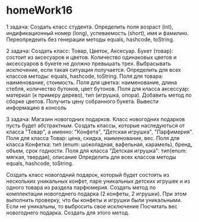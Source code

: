 # homeWork16

1 задача:
Создать класс студента. Определить поля возраст (int), индификационный номер (long), успеваемость (short),
имя и фамилию. Переопредеить без генерации методы equals, hashcode, toString.

2 задача:
Создать класс: Товар, Цветок, Аксесуар.
Букет (товар): состоит из аксесуаров и цветов. Количество одинаковых цветов и аксессуаров в букете не должно превышать 
трех. Выбрасывать исключение, если такая ситуация получается. Определить для всех классов методы: equals, hashcode, toString.
Поля для товара: наименование, стоимость. 
Поля для цветка: наименование, длина стебля, количество бутонов, цвет бутонов. 
Поля для класса аксессуар: материал (к примеру дерево), тип (игрушка, опора). Добавить метод по сборке цветов.
Получить цену собранного букета. Вывести информацию в консоль

3 задача:
Магазин новогодних подарков. Класс новогодних подарков пусть будет абстрактным.
Создать классы, которые наследуються от класса "Товар", а именно: "Конфета", "Детская игрушка", "Парфимерия".
Поля для класса Товар: цена, скидка, наименование, вес. 
Поля для класса Конфетка: тип (enum: шоколадная, вафельная, карамель), бренд, объем, срок годности.
Поля для класса "Детская игрушка": тип(enum: мягкая, твердая), описание
Определить для всех классов методы equals, hashcode, toString.

Создать класс новогодний подарок, который будет состоять из нескольких уникальных конфет, паре уникальных детских игрушек
и из одного товара из раздела парфюмерия. 
Создать метод по комплектации новогоднего подарка (2 конфеты, 2 игрушки). При этом выполнить проверку, что бы конфеты и 
игрушки были уникальными. Если не уникальны, то выбросить свое исключение
Посчитать вес новогоднего подарка. Создать для этого метод.
